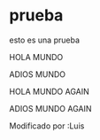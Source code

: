# prueba
esto es una prueba 


HOLA MUNDO


ADIOS MUNDO

HOLA MUNDO AGAIN

ADIOS MUNDO AGAIN

Modificado por :Luis